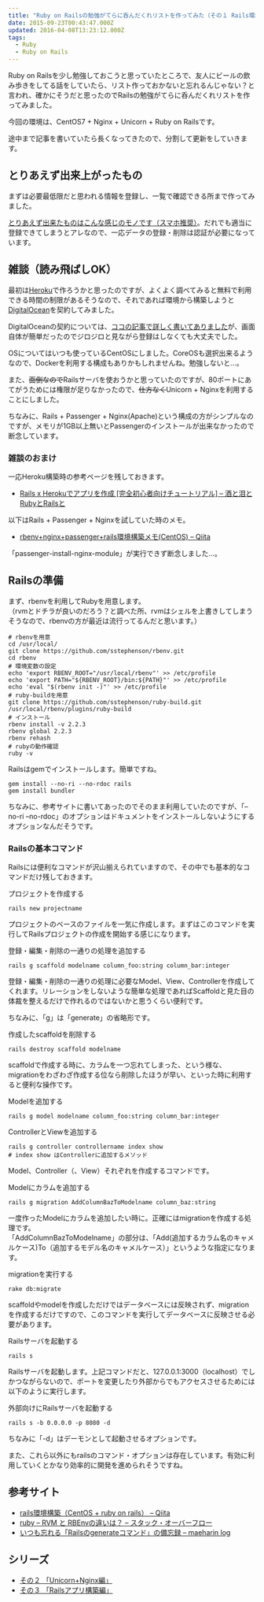```yaml
---
title: "Ruby on Railsの勉強がてらに呑んだくれリストを作ってみた（その１ Rails環境構築編）"
date: 2015-09-23T00:43:47.000Z
updated: 2016-04-08T13:23:12.000Z
tags: 
  - Ruby
  - Ruby on Rails
---
```



Ruby on Railsを少し勉強しておこうと思っていたところで、友人にビールの飲み歩きをしてる話をしていたら、リスト作っておかないと忘れるんじゃない？と言われ、確かにそうだと思ったのでRailsの勉強がてらに呑んだくれリストを作ってみました。

今回の環境は、CentOS7 + Nginx + Unicorn + Ruby on Railsです。

途中まで記事を書いていたら長くなってきたので、分割して更新をしていきます。


## とりあえず出来上がったもの

まずは必要最低限だと思われる情報を登録し、一覧で確認できる所まで作ってみました。

[とりあえず出来たものはこんな感じのモノです（スマホ推奨）](http://drunk.sus-happy.net/)。だれでも適当に登録できてしまうとアレなので、一応データの登録・削除は認証が必要になっています。


## 雑談（読み飛ばしOK）

最初は[Heroku](https://www.heroku.com/)で作ろうかと思ったのですが、よくよく調べてみると無料で利用できる時間の制限があるそうなので、それであれば環境から構築しようと[DigitalOcean](https://www.digitalocean.com/)を契約してみました。

DigitalOceanの契約については、[ココの記事で詳しく書いてありました](http://yutapon.hatenablog.com/entry/2014/04/15/102832)が、画面自体が簡単だったのでジロジロと見ながら登録はしなくても大丈夫でした。

OSについてはいつも使っているCentOSにしました。CoreOSも選択出来るようなので、Dockerを利用する構成もありかもしれませんね。勉強しないと…。

また、<del>面倒なので</del>Railsサーバを使おうかと思っていたのですが、80ポートにあてがうためには権限が足りなかったので、<del>仕方なく</del>Unicorn + Nginxを利用することにしました。

ちなみに、Rails + Passenger + Nginx(Apache)という構成の方がシンプルなのですが、メモリが1GB以上無いとPassengerのインストールが出来なかったので断念しています。

### 雑談のおまけ

一応Heroku構築時の参考ページを残しておきます。

- [Rails x Herokuでアプリを作成 [完全初心者向けチュートリアル] – 酒と泪とRubyとRailsと](http://morizyun.github.io/blog/beginner-rails-heroku-tutorial/)

以下はRails + Passenger + Nginxを試していた時のメモ。

- [rbenv+nginx+passenger+rails環境構築メモ(CentOS) – Qiita](http://qiita.com/FumihiroSaito/items/4a50e12a769fb7014df6)

「passenger-install-nginx-module」が実行できず断念しました…。


## Railsの準備

まず、rbenvを利用してRubyを用意します。  
 （rvmとドチラが良いのだろう？と調べた所、rvmはシェルを上書きしてしまうそうなので、rbenvの方が最近は流行ってるんだと思います。）

```shell
# rbenvを用意
cd /usr/local/
git clone https://github.com/sstephenson/rbenv.git
cd rbenv
# 環境変数の設定
echo 'export RBENV_ROOT="/usr/local/rbenv"' >> /etc/profile
echo 'export PATH="${RBENV_ROOT}/bin:${PATH}"' >> /etc/profile
echo 'eval "$(rbenv init -)"' >> /etc/profile
# ruby-buildを用意
git clone https://github.com/sstephenson/ruby-build.git /usr/local/rbenv/plugins/ruby-build
# インストール
rbenv install -v 2.2.3
rbenv global 2.2.3
rbenv rehash
# rubyの動作確認
ruby -v
```

Railsはgemでインストールします。簡単ですね。

```shell
gem install --no-ri --no-rdoc rails
gem install bundler
```

ちなみに、参考サイトに書いてあったのでそのまま利用していたのですが、「–no-ri –no-rdoc」のオプションはドキュメントをインストールしないようにするオプションなんだそうです。

### Railsの基本コマンド

Railsには便利なコマンドが沢山揃えられていますので、その中でも基本的なコマンドだけ残しておきます。

プロジェクトを作成する

```shell
rails new projectname
```

プロジェクトのベースのファイルを一気に作成します。まずはこのコマンドを実行してRailsプロジェクトの作成を開始する感じになります。

登録・編集・削除の一通りの処理を追加する

```shell
rails g scaffold modelname column_foo:string column_bar:integer
```

登録・編集・削除の一通りの処理に必要なModel、View、Controllerを作成してくれます。リレーションをしないような簡単な処理であればScaffoldと見た目の体裁を整えるだけで作れるのではないかと思うくらい便利です。

ちなみに、「g」は「generate」の省略形です。

作成したscaffoldを削除する

```shell
rails destroy scaffold modelname
```

scaffoldで作成する時に、カラムを一つ忘れてしまった、という様な、migrationをわざわざ作成する位なら削除したほうが早い、といった時に利用すると便利な操作です。

Modelを追加する

```shell
rails g model modelname column_foo:string column_bar:integer
```

ControllerとViewを追加する

```shell
rails g controller controllername index show
# index show はControllerに追加するメソッド
```

Model、Controller（、View）それぞれを作成するコマンドです。

Modelにカラムを追加する

```shell
rails g migration AddColumnBazToModelname column_baz:string
```

一度作ったModelにカラムを追加したい時に。正確にはmigrationを作成する処理です。  
 「AddColumnBazToModelname」の部分は、「Add(追加するカラム名のキャメルケース)To（追加するモデル名のキャメルケース）」というような指定になります。

migrationを実行する

```shell
rake db:migrate
```

scaffoldやmodelを作成しただけではデータベースには反映されず、migrationを作成するだけですので、このコマンドを実行してデータベースに反映させる必要があります。

Railsサーバを起動する

```shell
rails s
```

Railsサーバを起動します。上記コマンドだと、127.0.0.1:3000（localhost）でしかつながらないので、ポートを変更したり外部からでもアクセスさせるためには以下のように実行します。

外部向けにRailsサーバを起動する

```shell
rails s -b 0.0.0.0 -p 8080 -d
```

ちなみに「-d」はデーモンとして起動させるオプションです。

また、これら以外にもrailsのコマンド・オプションは存在しています。有効に利用していくとかなり効率的に開発を進められそうですね。


## 参考サイト

- [rails環境構築（CentOS + ruby on rails） – Qiita](http://qiita.com/shinyashikis@github/items/3501c5f7f71a8e345c3d)
- [ruby – RVM と RBEnvの違いは？ – スタック・オーバーフロー](http://ja.stackoverflow.com/questions/2955/rvm-%E3%81%A8-rbenv%E3%81%AE%E9%81%95%E3%81%84%E3%81%AF)
- [いつも忘れる「Railsのgenerateコマンド」の備忘録 – maeharin log](http://maeharin.hatenablog.com/entry/20130212/rails_generate)


## シリーズ

- [その２ 「Unicorn+Nginx編」](https://blog.sus-happy.net/201509/ruby-drunk-list-2/)
- [その３ 「Railsアプリ構築編」](https://blog.sus-happy.net/201510/ruby-drunk-list-3/)